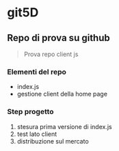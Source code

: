 # git5D
## Repo di prova su github
> Prova repo client js
### Elementi del repo
- index.js
- gestione client della home page

### Step progetto
1. stesura prima versione di index.js
2. test lato client
3. distribuzione sul mercato
